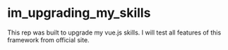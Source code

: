 # im_upgrading_my_skills
This rep was built to upgrade my vue.js skills. I will test all features of this framework from official site.
